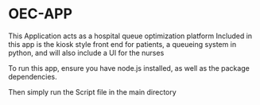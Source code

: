# OEC-APP
This Application acts as a hospital queue optimization platform
Included in this app is the kiosk style front end for patients, a queueing system in python, and will also include a UI for the nurses


To run this app, ensure you have node.js installed, as well as the package dependencies.

Then simply run the Script file in the main directory




